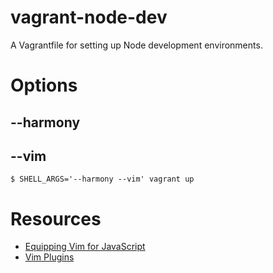# vagrant-node-dev

A Vagrantfile for setting up Node development environments.

# Options

## --harmony

## --vim

    $ SHELL_ARGS='--harmony --vim' vagrant up

# Resources

* [Equipping Vim for JavaScript](http://oli.me.uk/2013/06/29/equipping-vim-for-javascript/)
* [Vim Plugins](https://github.com/joyent/node/wiki/Vim-Plugins)
